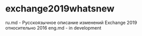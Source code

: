 # exchange2019whatsnew
ru.md - Русскоязычное описание изменений Exchange 2019 относительно 2016
eng.md - in development
